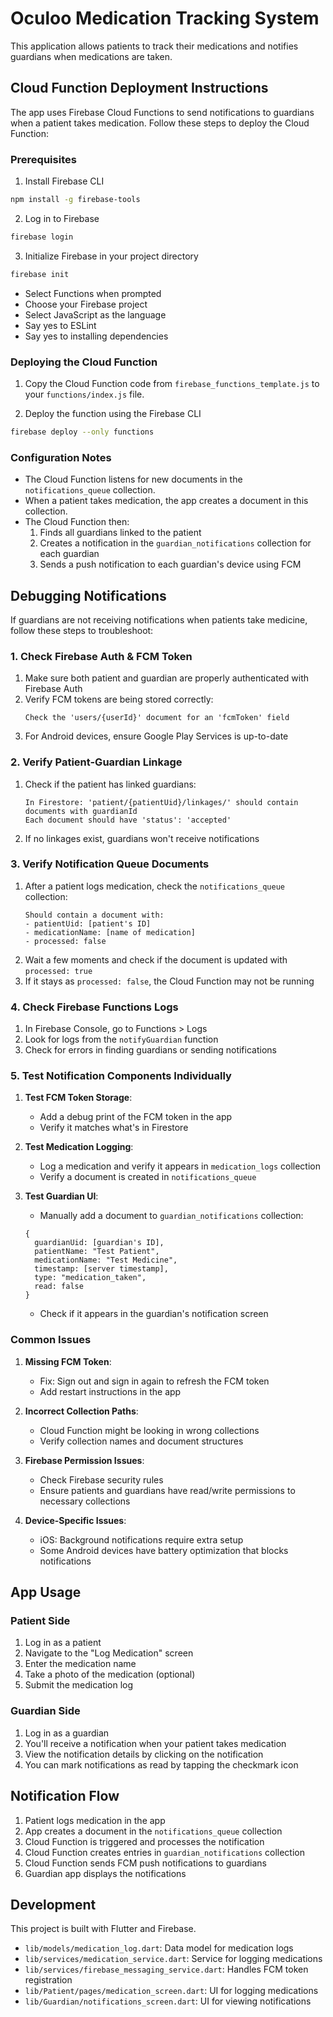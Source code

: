 # Oculoo Medication Tracking System

This application allows patients to track their medications and notifies guardians when medications are taken.

## Cloud Function Deployment Instructions

The app uses Firebase Cloud Functions to send notifications to guardians when a patient takes medication. Follow these steps to deploy the Cloud Function:

### Prerequisites

1. Install Firebase CLI
```bash
npm install -g firebase-tools
```

2. Log in to Firebase
```bash
firebase login
```

3. Initialize Firebase in your project directory
```bash
firebase init
```
- Select Functions when prompted
- Choose your Firebase project
- Select JavaScript as the language
- Say yes to ESLint
- Say yes to installing dependencies

### Deploying the Cloud Function

1. Copy the Cloud Function code from `firebase_functions_template.js` to your `functions/index.js` file.

2. Deploy the function using the Firebase CLI
```bash
firebase deploy --only functions
```

### Configuration Notes

- The Cloud Function listens for new documents in the `notifications_queue` collection.
- When a patient takes medication, the app creates a document in this collection.
- The Cloud Function then:
  1. Finds all guardians linked to the patient
  2. Creates a notification in the `guardian_notifications` collection for each guardian
  3. Sends a push notification to each guardian's device using FCM

## Debugging Notifications

If guardians are not receiving notifications when patients take medicine, follow these steps to troubleshoot:

### 1. Check Firebase Auth & FCM Token

1. Make sure both patient and guardian are properly authenticated with Firebase Auth
2. Verify FCM tokens are being stored correctly:
   ```
   Check the 'users/{userId}' document for an 'fcmToken' field
   ```
3. For Android devices, ensure Google Play Services is up-to-date

### 2. Verify Patient-Guardian Linkage

1. Check if the patient has linked guardians:
   ```
   In Firestore: 'patient/{patientUid}/linkages/' should contain documents with guardianId
   Each document should have 'status': 'accepted'
   ```
2. If no linkages exist, guardians won't receive notifications

### 3. Verify Notification Queue Documents

1. After a patient logs medication, check the `notifications_queue` collection:
   ```
   Should contain a document with:
   - patientUid: [patient's ID]
   - medicationName: [name of medication]
   - processed: false
   ```
2. Wait a few moments and check if the document is updated with `processed: true`
3. If it stays as `processed: false`, the Cloud Function may not be running

### 4. Check Firebase Functions Logs

1. In Firebase Console, go to Functions > Logs
2. Look for logs from the `notifyGuardian` function
3. Check for errors in finding guardians or sending notifications

### 5. Test Notification Components Individually

1. **Test FCM Token Storage**: 
   - Add a debug print of the FCM token in the app
   - Verify it matches what's in Firestore

2. **Test Medication Logging**:
   - Log a medication and verify it appears in `medication_logs` collection
   - Verify a document is created in `notifications_queue`

3. **Test Guardian UI**:
   - Manually add a document to `guardian_notifications` collection:
   ```
   {
     guardianUid: [guardian's ID],
     patientName: "Test Patient", 
     medicationName: "Test Medicine",
     timestamp: [server timestamp],
     type: "medication_taken",
     read: false
   }
   ```
   - Check if it appears in the guardian's notification screen

### Common Issues

1. **Missing FCM Token**: 
   - Fix: Sign out and sign in again to refresh the FCM token
   - Add restart instructions in the app

2. **Incorrect Collection Paths**: 
   - Cloud Function might be looking in wrong collections
   - Verify collection names and document structures

3. **Firebase Permission Issues**:
   - Check Firebase security rules
   - Ensure patients and guardians have read/write permissions to necessary collections

4. **Device-Specific Issues**:
   - iOS: Background notifications require extra setup
   - Some Android devices have battery optimization that blocks notifications

## App Usage

### Patient Side
1. Log in as a patient
2. Navigate to the "Log Medication" screen
3. Enter the medication name
4. Take a photo of the medication (optional)
5. Submit the medication log

### Guardian Side
1. Log in as a guardian
2. You'll receive a notification when your patient takes medication
3. View the notification details by clicking on the notification
4. You can mark notifications as read by tapping the checkmark icon

## Notification Flow

1. Patient logs medication in the app
2. App creates a document in the `notifications_queue` collection
3. Cloud Function is triggered and processes the notification
4. Cloud Function creates entries in `guardian_notifications` collection
5. Cloud Function sends FCM push notifications to guardians
6. Guardian app displays the notifications

## Development

This project is built with Flutter and Firebase.

- `lib/models/medication_log.dart`: Data model for medication logs
- `lib/services/medication_service.dart`: Service for logging medications
- `lib/services/firebase_messaging_service.dart`: Handles FCM token registration
- `lib/Patient/pages/medication_screen.dart`: UI for logging medications
- `lib/Guardian/notifications_screen.dart`: UI for viewing notifications
